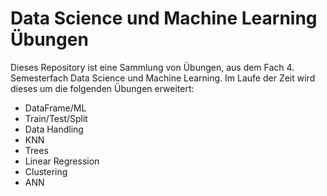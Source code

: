 # Data Science und Machine Learning Übungen

Dieses Repository ist eine Sammlung von Übungen, aus dem Fach 4. Semesterfach Data Science und Machine Learning. 
Im Laufe der Zeit wird dieses um die folgenden Übungen erweitert:

- DataFrame/ML 
- Train/Test/Split 
- Data Handling 
- KNN 
- Trees
- Linear Regression
- Clustering 
- ANN

